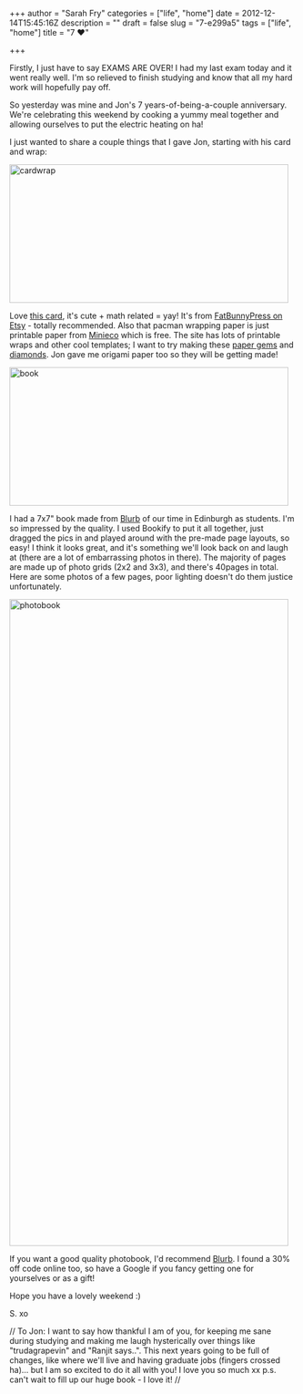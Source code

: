 +++
author = "Sarah Fry"
categories = ["life", "home"]
date = 2012-12-14T15:45:16Z
description = ""
draft = false
slug = "7-e299a5"
tags = ["life", "home"]
title = "7 ♥"

+++


Firstly, I just have to say EXAMS ARE OVER! I had my last exam today and it went really well. I'm so relieved to finish studying and know that all my hard work will hopefully pay off.

So yesterday was mine and Jon's 7 years-of-being-a-couple anniversary. We're celebrating this weekend by cooking a yummy meal together and allowing ourselves to put the electric heating on ha!

I just wanted to share a couple things that I gave Jon, starting with his card and wrap:

<a href="http://sweetaspi.co.uk/images/2012/12/IMGP4040.jpg"><img class="aligncenter size-full wp-image-1384" alt="cardwrap" src="http://sweetaspi.co.uk/images/2012/12/IMGP4040.jpg" width="490" height="243" /></a>

Love <a href="http://www.etsy.com/listing/61963605/love-is-exponential-letterpress-card?ref=sr_gallery_9&amp;ga_search_query=cards+love&amp;ga_order=most_relevant&amp;ga_view_type=gallery&amp;ga_ship_to=GB&amp;ga_page=2&amp;ga_search_type=handmade&amp;ga_facet=handmade/paper_goods/cards/letterpresscards+love" target="_blank">this card</a>, it's cute + math related = yay! It's from <a href="http://www.etsy.com/shop/FatBunnyPress?ref=seller_info" target="_blank">FatBunnyPress on Etsy</a> - totally recommended. Also that pacman wrapping paper is just printable paper from <a href="http://www.minieco.co.uk/halloween-printable-wrap/" target="_blank">Minieco</a> which is free. The site has lots of printable wraps and other cool templates; I want to try making these <a href="http://www.minieco.co.uk/paper-gems/" target="_blank">paper gems</a> and <a href="http://www.minieco.co.uk/3d-paper-diamonds/" target="_blank">diamonds</a>. Jon gave me origami paper too so they will be getting made!

<a href="http://sweetaspi.co.uk/images/2012/12/IMGP4042.jpg"><img class="aligncenter size-full wp-image-1390" alt="book" src="http://sweetaspi.co.uk/images/2012/12/IMGP4042.jpg" width="490" height="243" /></a>

I had a 7x7" book made from <a href="http://www.blurb.co.uk/" target="_blank">Blurb</a> of our time in Edinburgh as students. I'm so impressed by the quality. I used Bookify to put it all together, just dragged the pics in and played around with the pre-made page layouts, so easy! I think it looks great, and it's something we'll look back on and laugh at (there are a lot of embarrassing photos in there). The majority of pages are made up of photo grids (2x2 and 3x3), and there's 40pages in total. Here are some photos of a few pages, poor lighting doesn't do them justice unfortunately.

<a href="http://sweetaspi.co.uk/images/2012/12/IMGP4043.jpg"><img class="aligncenter size-full wp-image-1391" alt="photobook" src="http://sweetaspi.co.uk/images/2012/12/IMGP4043.jpg" width="490" height="1135" /></a>

If you want a good quality photobook, I'd recommend <a href="http://www.blurb.co.uk/" target="_blank">Blurb</a>. I found a 30% off code online too, so have a Google if you fancy getting one for yourselves or as a gift!

Hope you have a lovely weekend :)

S. xo

// To Jon: I want to say how thankful I am of you, for keeping me sane during studying and making me laugh hysterically over things like "trudagrapevin" and "Ranjit says..". This next years going to be full of changes, like where we'll live and having graduate jobs (fingers crossed ha)... but I am so excited to do it all with you! I love you so much xx p.s. can't wait to fill up our huge book - I love it! //

